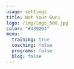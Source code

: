 ```yaml
---
usage: settings
title: Not Your Guru
logo: /img/logo_500.jpg
color: "#439294"
menu:
  training: true
  coaching: false
  programs: false
  blog: false
---
```

